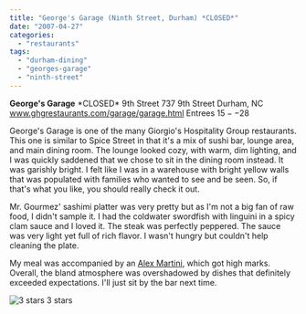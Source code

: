 ```yaml
---
title: "George's Garage (Ninth Street, Durham) *CLOSED*"
date: "2007-04-27"
categories:
  - "restaurants"
tags:
  - "durham-dining"
  - "georges-garage"
  - "ninth-street"
---
```


**George's Garage** \*CLOSED\* 9th Street 737 9th Street Durham, NC www.ghgrestaurants.com/garage/garage.html Entrees $15--$28

George's Garage is one of the many Giorgio's Hospitality Group restaurants. This one is similar to Spice Street in that it's a mix of sushi bar, lounge area, and main dining room. The lounge looked cozy, with warm, dim lighting, and I was quickly saddened that we chose to sit in the dining room instead. It was garishly bright. I felt like I was in a warehouse with bright yellow walls that was populated with families who wanted to see and be seen. So, if that's what you like, you should really check it out.

Mr. Gourmez' sashimi platter was very pretty but as I'm not a big fan of raw food, I didn't sample it. I had the coldwater swordfish with linguini in a spicy clam sauce and I loved it. The steak was perfectly peppered. The sauce was very light yet full of rich flavor. I wasn't hungry but couldn't help cleaning the plate.

My meal was accompanied by an [Alex Martini](http://www.thegourmez.com/gourmez/cocktails/review.php?id=12&type=), which got high marks. Overall, the bland atmosphere was overshadowed by dishes that definitely exceeded expectations. I'll just sit by the bar next time.




<div class="caption">

![3 stars](http://s3.amazonaws.com/thegourmez-wpmedia/2009/02/rating_avocado1.gif "rating_avocado1") 3 stars</div>

